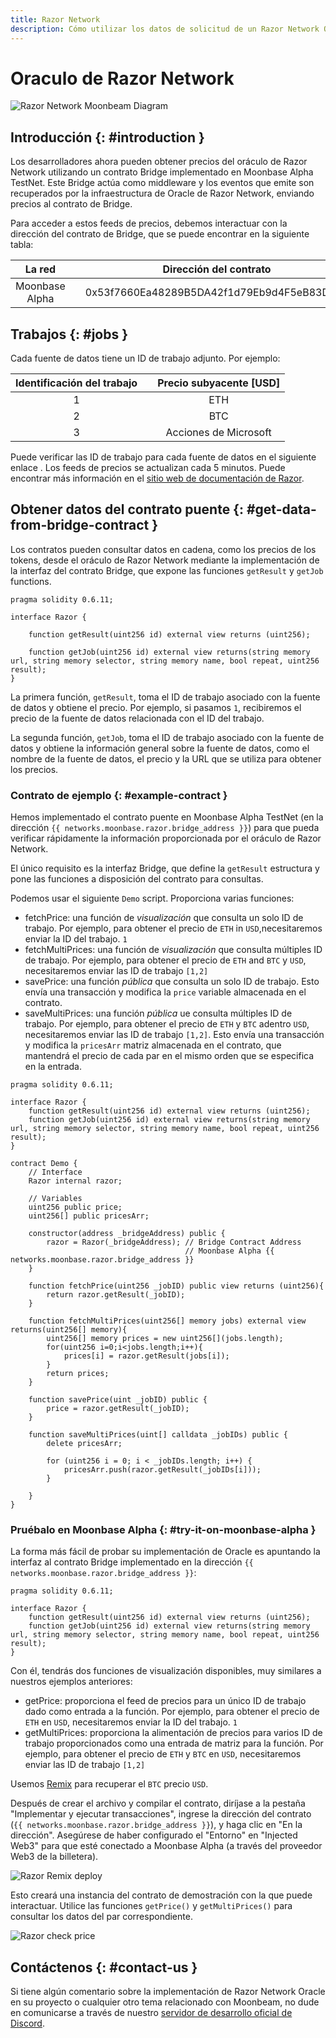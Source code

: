 ```yaml
---
title: Razor Network
description: Cómo utilizar los datos de solicitud de un Razor Network Oracle en su DApp Moonbeam Ethereum utilizando contratos inteligentes
---
```

# Oraculo de Razor Network

![Razor Network Moonbeam Diagram](/images/razor/razor-banner.png)

## Introducción {: #introduction } 

Los desarrolladores ahora pueden obtener precios del oráculo de Razor Network utilizando un contrato Bridge implementado en Moonbase Alpha TestNet. Este Bridge actúa como middleware y los eventos que emite son recuperados por la infraestructura de Oracle de Razor Network, enviando precios al contrato de Bridge.

Para acceder a estos feeds de precios, debemos interactuar con la dirección del contrato de Bridge, que se puede encontrar en la siguiente tabla:

|     La red    | |         Dirección del contrato        |
|:--------------:|-|:------------------------------------------:|
| Moonbase Alpha | | 0x53f7660Ea48289B5DA42f1d79Eb9d4F5eB83D3BE |

## Trabajos {: #jobs } 

Cada fuente de datos tiene un ID de trabajo adjunto. Por ejemplo:

|    Identificación del trabajo	    | |    Precio subyacente [USD]  |
|:------------:|-|:--------------------------:|
|       1      | |            ETH             |
|       2      | |            BTC             |
|       3      | |      Acciones de Microsoft      |

Puede verificar las ID de trabajo para cada fuente de datos en el siguiente enlace . Los feeds de precios se actualizan cada 5 minutos. Puede encontrar más información en el [sitio web de documentación de Razor](https://docs.razor.network/).

## Obtener datos del contrato puente {: #get-data-from-bridge-contract } 

Los contratos pueden consultar datos en cadena, como los precios de los tokens, desde el oráculo de Razor Network mediante la implementación de la interfaz del contrato Bridge, que expone las funciones  `getResult` y `getJob` functions.

```
pragma solidity 0.6.11;

interface Razor {
    
    function getResult(uint256 id) external view returns (uint256);
    
    function getJob(uint256 id) external view returns(string memory url, string memory selector, string memory name, bool repeat, uint256 result);
}
```

La primera función, `getResult`, toma el ID de trabajo asociado con la fuente de datos y obtiene el precio. Por ejemplo, si pasamos `1`, recibiremos el precio de la fuente de datos relacionada con el ID del trabajo.

La segunda función, `getJob`, toma el ID de trabajo asociado con la fuente de datos y obtiene la información general sobre la fuente de datos, como el nombre de la fuente de datos, el precio y la URL que se utiliza para obtener los precios.

### Contrato de ejemplo {: #example-contract } 

Hemos implementado el contrato puente en Moonbase Alpha TestNet (en la dirección `{{ networks.moonbase.razor.bridge_address }}`)  para que pueda verificar rápidamente la información proporcionada por el oráculo de Razor Network.

El único requisito es la interfaz Bridge, que define la `getResult` estructura y pone las funciones a disposición del contrato para consultas.


Podemos usar el siguiente `Demo` script. Proporciona varias funciones:

 - fetchPrice: una función de _visualización_ que consulta un solo ID de trabajo. Por ejemplo, para obtener el precio de `ETH` in `USD`,necesitaremos enviar la ID del trabajo. `1`
 - fetchMultiPrices: una función de _visualización_ que consulta múltiples ID de trabajo. Por ejemplo, para obtener el precio de `ETH` and `BTC` y `USD`, necesitaremos enviar las ID de trabajo `[1,2]`
 - savePrice: una función _pública_ que consulta un solo ID de trabajo. Esto envía una transacción y modifica la `price` variable almacenada en el contrato.
 - saveMultiPrices: una función _pública_ ue consulta múltiples ID de trabajo. Por ejemplo, para obtener el precio de `ETH` y `BTC` adentro `USD`, necesitaremos enviar las ID de trabajo `[1,2]`. Esto envía una transacción y modifica la `pricesArr` matriz almacenada en el contrato, que mantendrá el precio de cada par en el mismo orden que se especifica en la entrada.

```sol
pragma solidity 0.6.11;

interface Razor {
    function getResult(uint256 id) external view returns (uint256);
    function getJob(uint256 id) external view returns(string memory url, string memory selector, string memory name, bool repeat, uint256 result);
}

contract Demo {
    // Interface
    Razor internal razor;
    
    // Variables
    uint256 public price;
    uint256[] public pricesArr;

    constructor(address _bridgeAddress) public {
        razor = Razor(_bridgeAddress); // Bridge Contract Address
                                       // Moonbase Alpha {{ networks.moonbase.razor.bridge_address }}
    }

    function fetchPrice(uint256 _jobID) public view returns (uint256){
        return razor.getResult(_jobID);
    }
    
    function fetchMultiPrices(uint256[] memory jobs) external view returns(uint256[] memory){
        uint256[] memory prices = new uint256[](jobs.length);
        for(uint256 i=0;i<jobs.length;i++){
            prices[i] = razor.getResult(jobs[i]);
        }
        return prices;
    }
    
    function savePrice(uint _jobID) public {
        price = razor.getResult(_jobID);
    }

    function saveMultiPrices(uint[] calldata _jobIDs) public {
        delete pricesArr;
        
        for (uint256 i = 0; i < _jobIDs.length; i++) {
            pricesArr.push(razor.getResult(_jobIDs[i]));
        }

    }
}
```

### Pruébalo en Moonbase Alpha {: #try-it-on-moonbase-alpha } 

La forma más fácil de probar su implementación de Oracle es apuntando la interfaz al contrato Bridge implementado en la dirección `{{ networks.moonbase.razor.bridge_address }}`:

```sol
pragma solidity 0.6.11;

interface Razor {
    function getResult(uint256 id) external view returns (uint256);
    function getJob(uint256 id) external view returns(string memory url, string memory selector, string memory name, bool repeat, uint256 result);
}
```

Con él, tendrás dos funciones de visualización disponibles, muy similares a nuestros ejemplos anteriores:

 - getPrice: proporciona el feed de precios para un único ID de trabajo dado como entrada a la función. Por ejemplo, para obtener el precio de `ETH` en `USD`, necesitaremos enviar la ID del trabajo. `1`
 - getMultiPrices: proporciona la alimentación de precios para varios ID de trabajo proporcionados como una entrada de matriz para la función. Por ejemplo, para obtener el precio de `ETH` y `BTC` en `USD`, necesitaremos enviar las ID de trabajo `[1,2]`

Usemos [Remix](/integrations/remix/) para recuperar el `BTC` precio `USD`.

Después de crear el archivo y compilar el contrato, diríjase a la pestaña "Implementar y ejecutar transacciones", ingrese la dirección del contrato (`{{ networks.moonbase.razor.bridge_address }}`), y haga clic en "En la dirección". Asegúrese de haber configurado el "Entorno" en "Injected Web3" para que esté conectado a Moonbase Alpha (a través del proveedor Web3 de la billetera).

![Razor Remix deploy](/images/razor/razor-demo1.png)

Esto creará una instancia del contrato de demostración con la que puede interactuar. Utilice las funciones `getPrice()` y `getMultiPrices()` para consultar los datos del par correspondiente.

![Razor check price](/images/razor/razor-demo2.png)

## Contáctenos {: #contact-us } 

Si tiene algún comentario sobre la implementación de Razor Network Oracle en su proyecto o cualquier otro tema relacionado con Moonbeam, no dude en comunicarse a través de nuestro [servidor de desarrollo oficial de Discord](https://discord.com/invite/PfpUATX).

